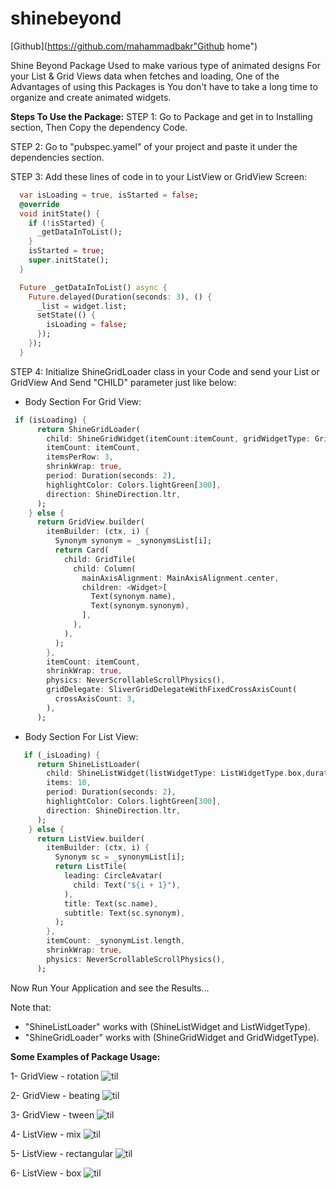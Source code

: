 # shinebeyond

[Github](https://github.com/mahammadbakr"Github home")

Shine Beyond Package Used to make various type of animated designs
For your List & Grid Views data when fetches and loading,
One of the Advantages of using this Packages is You don't have to take a
long time to organize and create animated widgets.


**Steps To Use the Package:**
STEP 1:
Go to Package and get in to Installing section, Then Copy the dependency Code.

STEP 2:
Go to "pubspec.yamel" of your project and paste it under the dependencies section.

STEP 3:
Add these lines of code in to your ListView or GridView Screen:
```dart
  var isLoading = true, isStarted = false;
  @override
  void initState() {
    if (!isStarted) {
      _getDataInToList();
    }
    isStarted = true;
    super.initState();
  }

  Future _getDataInToList() async {
    Future.delayed(Duration(seconds: 3), () {
      _list = widget.list;
      setState(() {
        isLoading = false;
      });
    });
  }
```



STEP 4: Initialize ShineGridLoader class in your Code and send your List or GridView
And Send "CHILD" parameter just like below:

- Body Section For Grid View:
```dart
 if (isLoading) {
      return ShineGridLoader(
        child: ShineGridWidget(itemCount:itemCount, gridWidgetType: GridWidgetType.tween,duration: Duration(milliseconds: 20)),
        itemCount: itemCount,
        itemsPerRow: 3,
        shrinkWrap: true,
        period: Duration(seconds: 2),
        highlightColor: Colors.lightGreen[300],
        direction: ShineDirection.ltr,
      );
    } else {
      return GridView.builder(
        itemBuilder: (ctx, i) {
          Synonym synonym = _synonymsList[i];
          return Card(
            child: GridTile(
              child: Column(
                mainAxisAlignment: MainAxisAlignment.center,
                children: <Widget>[
                  Text(synonym.name),
                  Text(synonym.synonym),
                ],
              ),
            ),
          );
        },
        itemCount: itemCount,
        shrinkWrap: true,
        physics: NeverScrollableScrollPhysics(),
        gridDelegate: SliverGridDelegateWithFixedCrossAxisCount(
          crossAxisCount: 3,
        ),
      );
```

- Body Section For List View:
```dart
   if (_isLoading) {
      return ShineListLoader(
        child: ShineListWidget(listWidgetType: ListWidgetType.box,duration: Duration(milliseconds: 20)),
        items: 10,
        period: Duration(seconds: 2),
        highlightColor: Colors.lightGreen[300],
        direction: ShineDirection.ltr,
      );
    } else {
      return ListView.builder(
        itemBuilder: (ctx, i) {
          Synonym sc = _synonymList[i];
          return ListTile(
            leading: CircleAvatar(
              child: Text("${i + 1}"),
            ),
            title: Text(sc.name),
            subtitle: Text(sc.synonym),
          );
        },
        itemCount: _synonymList.length,
        shrinkWrap: true,
        physics: NeverScrollableScrollPhysics(),
      );
```

Now Run Your Application and see the Results...

Note that:
- "ShineListLoader" works with (ShineListWidget and ListWidgetType).
- "ShineGridLoader" works with (ShineGridWidget and GridWidgetType).


**Some Examples of Package Usage:**

1- GridView - rotation
![til](./assets/rotation.gif)

2- GridView - beating
![til](./assets/beating.gif)

3- GridView - tween
![til](./assets/tween.gif)

4- ListView - mix
![til](./assets/mix.gif)

5- ListView - rectangular
![til](./assets/rectangular.gif)

6- ListView - box
![til](./assets/box.gif)